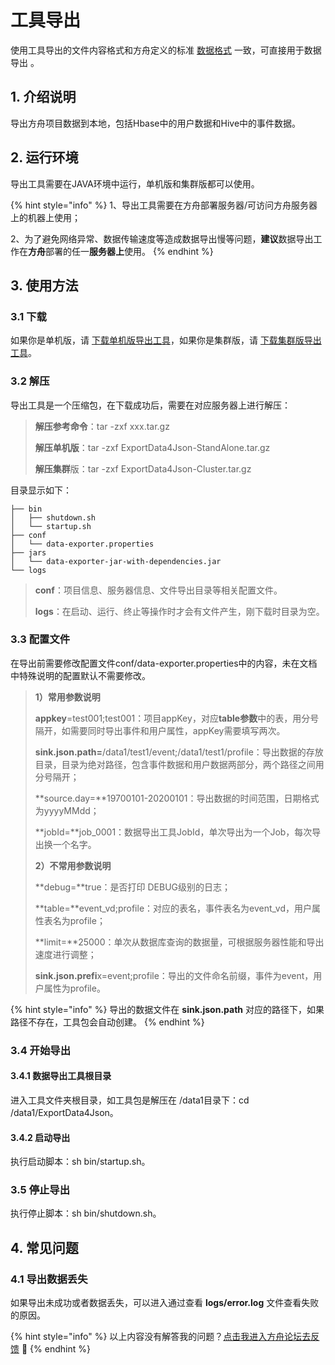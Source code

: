 # 工具导出

使用工具导出的文件内容格式和方舟定义的标准 [数据格式](../prepare/data-type.md) 一致，可直接用于数据导出 。

## 1. 介绍说明

导出方舟项目数据到本地，包括Hbase中的用户数据和Hive中的事件数据。

## 2. 运行环境

导出工具需要在JAVA环境中运行，单机版和集群版都可以使用。

{% hint style="info" %}
1、导出工具需要在方舟部署服务器/可访问方舟服务器上的机器上使用；

2、为了避免网络异常、数据传输速度等造成数据导出慢等问题，**建议**数据导出工作在**方舟**部署的任一**服务器上**使用。
{% endhint %}

## 3. 使用方法

### 3.1  下载

如果你是单机版，请 [下载单机版导出工具](https://imguserradar.analysys.cn/files/ark/tool/ExportData4Json-StandAlone.tar.gz)，如果你是集群版，请 [下载集群版导出工具](https://imguserradar.analysys.cn/files/ark/tool/ExportData4Json-Cluster.tar.gz)。

### 3.2 解压

导出工具是一个压缩包，在下载成功后，需要在对应服务器上进行解压：

> **解压参考命令**：tar -zxf xxx.tar.gz
>
> **解压单机版**：tar -zxf ExportData4Json-StandAlone.tar.gz
>
> **解压集群**版：tar -zxf ExportData4Json-Cluster.tar.gz

目录显示如下：

```text
├── bin
│   ├── shutdown.sh
│   └── startup.sh
├── conf
│   └── data-exporter.properties
├── jars
│   └── data-exporter-jar-with-dependencies.jar
└── logs
```

> **conf**：项目信息、服务器信息、文件导出目录等相关配置文件。
>
> **logs**：在启动、运行、终止等操作时才会有文件产生，刚下载时目录为空。

### 3.3 配置文件

在导出前需要修改配置文件conf/data-exporter.properties中的内容，未在文档中特殊说明的配置默认不需要修改。

> **1）常用参数说明**
>
> **appkey**=test001;test001：项目appKey，对应**table参数**中的表，用分号隔开，如需要同时导出事件和用户属性，appKey需要填写两次。
>
> **sink.json.path=**/data1/test1/event;/data1/test1/profile：导出数据的存放目录，目录为绝对路径，包含事件数据和用户数据两部分，两个路径之间用分号隔开；
>
> **source.day=**19700101-20200101：导出数据的时间范围，日期格式为yyyyMMdd；
>
> **jobId=**job\_0001：数据导出工具JobId，单次导出为一个Job，每次导出换一个名字。
>
> **2）不常用参数说明**
>
> **debug=**true：是否打印 DEBUG级别的日志；
>
> **table=**event\_vd;profile：对应的表名，事件表名为event\_vd，用户属性表名为profile；
>
> **limit=**25000：单次从数据库查询的数据量，可根据服务器性能和导出速度进行调整；
>
> **sink.json.prefi**x=event;profile：导出的文件命名前缀，事件为event，用户属性为profile。

{% hint style="info" %}
导出的数据文件在 **sink.json.path** 对应的路径下，如果路径不存在，工具包会自动创建。
{% endhint %}

### 3.4 开始导出

#### 3.4.1 数据导出工具根目录

进入工具文件夹根目录，如工具包是解压在 /data1目录下：cd  /data1/ExportData4Json。

#### 3.4.2 启动导出

执行启动脚本：sh bin/startup.sh。

### 3.5 停止导出

执行停止脚本：sh bin/shutdown.sh。

## 4. 常见问题

### 4.1 导出数据丢失

如果导出未成功或者数据丢失，可以进入通过查看 **logs/error.log** 文件查看失败的原因。

{% hint style="info" %}
以上内容没有解答我的问题？[点击我进入方舟论坛去反馈](https://www.analysysdata.com/forum/index) 🚀
{% endhint %}

